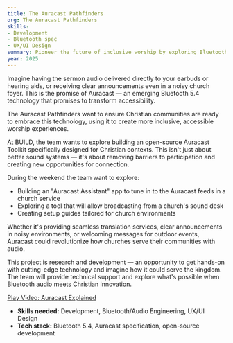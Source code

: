 ```yaml
---
title: The Auracast Pathfinders
org: The Auracast Pathfinders
skills:
- Development
- Bluetooth spec
- UX/UI Design
summary: Pioneer the future of inclusive worship by exploring Bluetooth Auracast technology.
year: 2025
---
```


Imagine having the sermon audio delivered directly to your earbuds or hearing aids, or receiving clear announcements even in a noisy church foyer. This is the promise of Auracast — an emerging Bluetooth 5.4 technology that promises to transform accessibility.

The Auracast Pathfinders want to ensure Christian communities are ready to embrace this technology, using it to create more inclusive, accessible worship experiences.

At BUILD, the team wants to explore building an open-source Auracast Toolkit specifically designed for Christian contexts. This isn't just about better sound systems — it's about removing barriers to participation and creating new opportunities for connection.

During the weekend the team want to explore:

- Building an "Auracast Assistant" app to tune in to the Auracast feeds in a church service
- Exploring a tool that will allow broadcasting from a church's sound desk
- Creating setup guides tailored for church environments

Whether it's providing seamless translation services, clear announcements in noisy environments, or welcoming messages for outdoor events, Auracast could revolutionize how churches serve their communities with audio.

This project is research and development — an opportunity to get hands-on with cutting-edge technology and imagine how it could serve the kingdom. The team will provide technical support and explore what's possible when Bluetooth audio meets Christian innovation.


<lite-youtube videoid="kJjtOhMtVUI">
  <a href="https://youtube.com/watch?v=kJjtOhMtVUI" class="lty-playbtn" title="Play Video">
    <span class="lyt-visually-hidden">Play Video: Auracast Explained</span>
  </a>
</lite-youtube>

- **Skills needed:** Development, Bluetooth/Audio Engineering,  UX/UI Design
- **Tech stack:** Bluetooth 5.4, Auracast specification, open-source development
